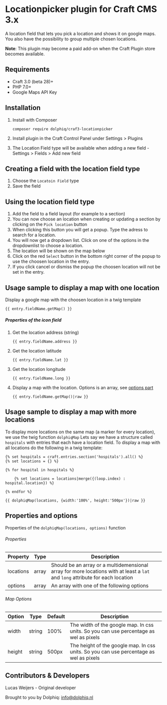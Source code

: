 # Locationpicker plugin for Craft CMS 3.x

A location field that lets you pick a location and shows it on google maps.
You also have the possibility to group multiple chosen locations.

**Note**: This plugin may become a paid add-on when the Craft Plugin store becomes available.

## Requirements
* Craft 3.0 (beta 28)+
* PHP 7.0+
* Google Maps API Key

## Installation

1. Install with Composer
    
       composer require dolphiq/craf3-locationpicker
       
2. Install plugin in the Craft Control Panel under Settings > Plugins
3. The Location Field type will be available when adding a new field - Settings > Fields > Add new field

## Creating a field with the location field type
1. Choose the `Locatoin Field` type
2. Save the field

## Using the location field type
1. Add the field to a field layout (for example to a section)
2. You can now choose an location when creating or updating a section by clicking on the `Pick location` button
3. When clicking this button you will get a popup. Type the adress to search for a location.
4. You will now get a dropdown list. Click on one of the options in the dropdownlist to choose a location.
4. The location will be shown on the map below
5. Click on the red `Select` button in the bottom right corner of the popup to use the choosen location in the entry.
6. If you click cancel or dismiss the popup the choosen location will not be set in the entry.

## Usage sample to display a map with one location 
Display a google map with the choosen location in a twig template
```twig
{{ entry.fieldName.getMap() }}
```

##### Properties of the icon field
1. Get the location address (string) 
    
       {{ entry.fieldName.address }}
    
2. Get the location latitude 

       {{ entry.fieldName.lat }}   
        
2. Get the location longitude 

       {{ entry.fieldName.long }}
       
3. Display a map with the location. Options is an array, see [options part](#map-options)

       {{ entry.fieldName.getMap()|raw }}
       
    
## Usage sample to display a map with more locations
To display more locations on the same map (a marker for every location), we use the twig function `dolphiqMap`
Lets say we have a structure called `hospitals` with entries that each have a location field. 
To display a map with all locations do the following in a twig template:

```twig
{% set hospitals = craft.entries.section('hospitals').all() %}
{% set locations = {} %}

{% for hospital in hospitals %}

    {% set locations = locations|merge({(loop.index) : hospital.location}) %}
    
{% endfor %}

{{ dolphiqMap(locations, {width:'100%', height:'500px'})|raw }}
```

## Properties and options
Properties of the `dolphiqMap(locations, options)` function

###### Properties
| Property      | Type  | Description                                                                                                                    |
| ------------- | ----- | ------------------------------------------------------------------------------------------------------------------------------ |
| locations     | array | Should be an array or a multidemensional array for more locations with at least a `lat` and `long` attribute for each location |
| options       | array | An array with one of the following options                                                                                     |

###### Map Options
| Option        | Type          | Default | Description                                                                            |
| ------------- | ------------- | ------- | -------------------------------------------------------------------------------------- |
| width         | string        | 100%    | The width of the google map. In css units. So you can use percentage as wel as pixels  |
| height        | string        | 500px   | The height of the google map. In css units. So you can use percentage as wel as pixels |


## Contributors & Developers
   
Lucas Weijers - Original developer 

Brought to you by Dolphiq: info@dolphiq.nl
